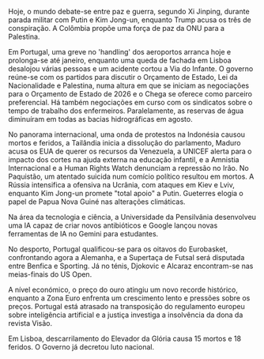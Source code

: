 Hoje, o mundo debate-se entre paz e guerra, segundo Xi Jinping, durante parada militar com Putin e Kim Jong-un, enquanto Trump acusa os três de conspiração. A Colômbia propõe uma força de paz da ONU para a Palestina.

Em Portugal, uma greve no 'handling' dos aeroportos arranca hoje e prolonga-se até janeiro, enquanto uma queda de fachada em Lisboa desalojou várias pessoas e um acidente cortou a Via do Infante. O governo reúne-se com os partidos para discutir o Orçamento de Estado, Lei da Nacionalidade e Palestina, numa altura em que se iniciam as negociações para o Orçamento de Estado de 2026 e o Chega se oferece como parceiro preferencial. Há também negociações em curso com os sindicatos sobre o tempo de trabalho dos enfermeiros. Paralelamente, as reservas de água diminuíram em todas as bacias hidrográficas em agosto.

No panorama internacional, uma onda de protestos na Indonésia causou mortos e feridos, a Tailândia inicia a dissolução do parlamento, Maduro acusa os EUA de querer os recursos da Venezuela, a UNICEF alerta para o impacto dos cortes na ajuda externa na educação infantil, e a Amnistia Internacional e a Human Rights Watch denunciam a repressão no Irão. No Paquistão, um atentado suicida num comício político resultou em mortos. A Rússia intensifica a ofensiva na Ucrânia, com ataques em Kiev e Lviv, enquanto Kim Jong-un promete "total apoio" a Putin. Gueterres elogia o papel de Papua Nova Guiné nas alterações climáticas.

Na área da tecnologia e ciência, a Universidade da Pensilvânia desenvolveu uma IA capaz de criar novos antibióticos e Google lançou novas ferramentas de IA no Gemini para estudantes.

No desporto, Portugal qualificou-se para os oitavos do Eurobasket, confrontando agora a Alemanha, e a Supertaça de Futsal será disputada entre Benfica e Sporting. Já no ténis, Djokovic e Alcaraz encontram-se nas meias-finais do US Open.

A nível económico, o preço do ouro atingiu um novo recorde histórico, enquanto a Zona Euro enfrenta um crescimento lento e pressões sobre os preços. Portugal está atrasado na transposição do regulamento europeu sobre inteligência artificial e a justiça investiga a insolvência da dona da revista Visão.

Em Lisboa, descarrilamento do Elevador da Glória causa 15 mortos e 18 feridos. O Governo já decretou luto nacional.